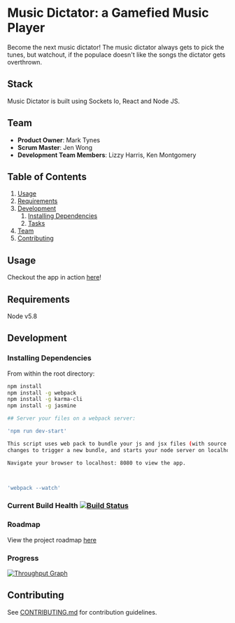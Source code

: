 # Music Dictator: a Gamefied Music Player
Become the next music dictator! The music dictator always gets to pick the tunes, but watchout, if the populace doesn't like the songs the dictator gets overthrown. 

## Stack
Music Dictator is built using Sockets Io, React and Node JS. 

## Team

  - __Product Owner__: Mark Tynes
  - __Scrum Master__: Jen Wong
  - __Development Team Members__: Lizzy Harris, Ken Montgomery

## Table of Contents

1. [Usage](#Usage)
1. [Requirements](#requirements)
1. [Development](#development)
    1. [Installing Dependencies](#installing-dependencies)
    1. [Tasks](#tasks)
1. [Team](#team)
1. [Contributing](#contributing)

## Usage

Checkout the app in action [here](http://crunchytunes.com)!

## Requirements

Node v5.8

## Development

### Installing Dependencies

From within the root directory:

```sh
npm install
npm install -g webpack
npm install -g karma-cli
npm install -g jasmine 

## Server your files on a webpack server:

'npm run dev-start'

This script uses web pack to bundle your js and jsx files (with source maps), watches the files for 
changes to trigger a new bundle, and starts your node server on localhost:8080.

Navigate your browser to localhost: 8080 to view the app.



'webpack --watch'


```

### Current Build Health [![Build Status](https://travis-ci.org/ImmaculateHangover/crunchy-tunes.svg?branch=master)](https://travis-ci.org/ImmaculateHangover/crunchy-tunes)

### Roadmap

View the project roadmap [here](https://waffle.io/unassumingQuasar/crunchyTunes)



### Progress

[![Throughput Graph](https://graphs.waffle.io/unassumingQuasar/crunchyTunes/throughput.svg)](https://waffle.io/unassumingQuasar/crunchyTunes/metrics/throughput)


## Contributing

See [CONTRIBUTING.md](CONTRIBUTING.md) for contribution guidelines.
